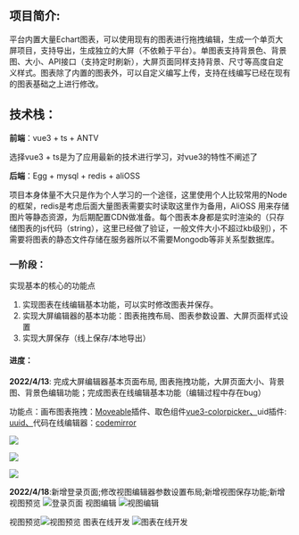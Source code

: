 
## **项目简介**:  
平台内置大量Echart图表，可以使用现有的图表进行拖拽编辑，生成一个单页大屏项目，支持导出，生成独立的大屏（不依赖于平台）。单图表支持背景色、背景图、大小、API接口（支持定时刷新），大屏页面同样支持背景、尺寸等高度自定义样式。图表除了内置的图表外，可以自定义编写上传，支持在线编写已经在现有的图表基础之上进行修改。

## 技术栈：

**前端**：vue3 + ts + ANTV 

选择vue3 + ts是为了应用最新的技术进行学习，对vue3的特性不阐述了



**后端**：Egg + mysql + redis + aliOSS

项目本身体量不大只是作为个人学习的一个途径，这里使用个人比较常用的Node的框架，redis是考虑后面大量图表需要实时读取这里作为备用，AliOSS 用来存储图片等静态资源，为后期配置CDN做准备。每个图表本身都是实时渲染的（只存储图表的js代码（string），这里已经做了验证，一般文件大小不超过kb级别），不需要将图表的静态文件存储在服务器所以不需要Mongodb等非关系型数据库。



### 一阶段：

实现基本的核心的功能点

1. 实现图表在线编辑基本功能，可以实时修改图表并保存。
2. 实现大屏编辑器的基本功能：图表拖拽布局、图表参数设置、大屏页面样式设置
3. 实现大屏保存（线上保存/本地导出）



#### 进度：

**2022/4/13**: 完成大屏编辑器基本页面布局, 图表拖拽功能，大屏页面大小、背景图、背景色编辑功能；完成图表在线编辑基本功能（编辑过程中存在bug）

功能点：画布图表拖拽：[Moveable](https://daybrush.com/moveable/)插件、取色组件[vue3-colorpicker、](https://www.npmjs.com/package/vue3-colorpicker)uid插件: [uuid、](https://www.npmjs.com/package/uuid)代码在线编辑器：[codemirror](https://codemirror.net/)

![](https://img-blog.csdnimg.cn/img_convert/094c344766eedf3326a5966f5359efd6.png)

![](https://img-blog.csdnimg.cn/img_convert/9b8db01649bd91b74c3fffbece600fc1.png)



![](https://img-blog.csdnimg.cn/img_convert/48f4443960c4f360a781190ffe9833dc.png)

**2022/4/18**:新增登录页面;修改视图编辑器参数设置布局;新增视图保存功能;新增视图预览
![登录页面](https://img-blog.csdnimg.cn/89a3cf5bcc8f4e36ac0b7fac39b4287e.png?x-oss-process=image/watermark,type_d3F5LXplbmhlaQ,shadow_50,text_Q1NETiBASGVsc29uQA==,size_20,color_FFFFFF,t_70,g_se,x_16)
视图编辑
![视图编辑](https://img-blog.csdnimg.cn/cef32e3c4dde4f6e931c55e9d1e189f6.png?x-oss-process=image/watermark,type_d3F5LXplbmhlaQ,shadow_50,text_Q1NETiBASGVsc29uQA==,size_20,color_FFFFFF,t_70,g_se,x_16)

视图预览![视图预览](https://img-blog.csdnimg.cn/b50759ed202e44359a211c5a4484a457.png?x-oss-process=image/watermark,type_d3F5LXplbmhlaQ,shadow_50,text_Q1NETiBASGVsc29uQA==,size_20,color_FFFFFF,t_70,g_se,x_16)
图表在线开发
![图表在线开发](https://img-blog.csdnimg.cn/f351dc3664c14b968139324660509e0a.png?x-oss-process=image/watermark,type_d3F5LXplbmhlaQ,shadow_50,text_Q1NETiBASGVsc29uQA==,size_20,color_FFFFFF,t_70,g_se,x_16)

